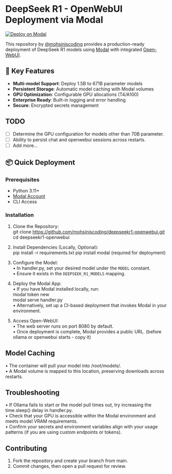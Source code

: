# DeepSeek R1 - OpenWebUI Deployment via Modal

[![Deploy on Modal](https://modal.com/button.svg)](https://modal.com)

This repository by [@mohsiniscoding](https://github.com/mohsiniscoding) provides a production-ready deployment of DeepSeek R1 models using [Modal](https://modal.com) with integrated [Open-WebUI](https://github.com/togethercomputer/OpenWebUI).

## 🚀 Key Features

- **Multi-model Support**: Deploy 1.5B to 671B parameter models
- **Persistent Storage**: Automatic model caching with Modal volumes
- **GPU Optimization**: Configurable GPU allocations (T4/A100)
- **Enterprise Ready**: Built-in logging and error handling
- **Secure**: Encrypted secrets management

## TODO
- [ ] Determine the GPU configuration for models other than 70B parameter.
- [ ] Ability to persist chat and openwebui sessions across restarts.
- [ ] Add more...

## 📦 Quick Deployment

### Prerequisites
- Python 3.11+
- [Modal Account](https://modal.com/signup)
- CLI Access

### Installation

1. Clone the Repository:  
   git clone https://github.com/mohsiniscoding/deepseekr1-openwebui.git  
   cd deepseekr1-openwebui

2. Install Dependencies (Locally, Optional):  
   pip install -r requirements.txt
   pip install modal (required for deployment)

3. Configure the Model:  
   • In handler.py, set your desired model under the `MODEL` constant.  
   • Ensure it exists in the `DEEPSEEK_R1_MODELS` mapping.

4. Deploy the Modal App:  
   • If you have Modal installed locally, run:  
     modal token new  
     modal serve handler.py  
   • Alternatively, set up a CI-based deployment that invokes Modal in your environment.

5. Access Open-WebUI:  
   • The web server runs on port 8080 by default.  
   • Once deployment is complete, Modal provides a public URL. (before ollama or openwebui starts - copy it)

## Model Caching

• The container will pull your model into /root/models/.  
• A Modal volume is mapped to this location, preserving downloads across restarts.

## Troubleshooting

• If Ollama fails to start or the model pull times out, try increasing the time.sleep() delay in handler.py.  
• Check that your GPU is accessible within the Modal environment and meets model VRAM requirements.  
• Confirm your secrets and environment variables align with your usage patterns (if you are using custom endpoints or tokens).

## Contributing

1. Fork the repository and create your branch from main.  
2. Commit changes, then open a pull request for review.  


